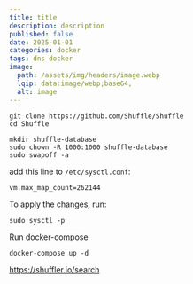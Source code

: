 ```yaml
---
title: title
description: description
published: false
date: 2025-01-01
categories: docker
tags: dns docker  
image:
  path: /assets/img/headers/image.webp
  lqip: data:image/webp;base64,
  alt: image
---
```


```shell
git clone https://github.com/Shuffle/Shuffle
cd Shuffle
```

```shell
mkdir shuffle-database
sudo chown -R 1000:1000 shuffle-database
sudo swapoff -a
```

add this line to `/etc/sysctl.conf`:
```shell
vm.max_map_count=262144
```

To apply the changes, run:
```shell
sudo sysctl -p
```


Run docker-compose
```shell
docker-compose up -d
```



https://shuffler.io/search